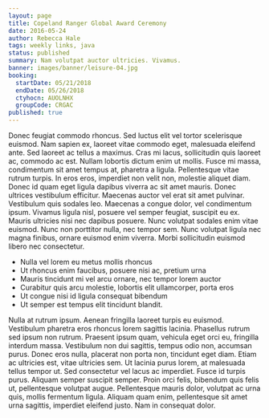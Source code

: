 ```yaml
---
layout: page
title: Copeland Ranger Global Award Ceremony
date: 2016-05-24
author: Rebecca Hale
tags: weekly links, java
status: published
summary: Nam volutpat auctor ultricies. Vivamus.
banner: images/banner/leisure-04.jpg
booking:
  startDate: 05/21/2018
  endDate: 05/26/2018
  ctyhocn: AUOLNHX
  groupCode: CRGAC
published: true
---
```

Donec feugiat commodo rhoncus. Sed luctus elit vel tortor scelerisque euismod. Nam sapien ex, laoreet vitae commodo eget, malesuada eleifend ante. Sed laoreet ac tellus a maximus. Cras mi lacus, sollicitudin quis laoreet ac, commodo ac est. Nullam lobortis dictum enim ut mollis. Fusce mi massa, condimentum sit amet tempus at, pharetra a ligula.
Pellentesque vitae rutrum turpis. In eros eros, imperdiet non velit non, molestie aliquet diam. Donec id quam eget ligula dapibus viverra ac sit amet mauris. Donec ultrices vestibulum efficitur. Maecenas auctor vel erat sit amet pulvinar. Vestibulum quis sodales leo. Maecenas a congue dolor, vel condimentum ipsum. Vivamus ligula nisl, posuere vel semper feugiat, suscipit eu ex. Mauris ultricies nisi nec dapibus posuere. Nunc volutpat sodales enim vitae euismod. Nunc non porttitor nulla, nec tempor sem. Nunc volutpat ligula nec magna finibus, ornare euismod enim viverra. Morbi sollicitudin euismod libero nec consectetur.

* Nulla vel lorem eu metus mollis rhoncus
* Ut rhoncus enim faucibus, posuere nisi ac, pretium urna
* Mauris tincidunt mi vel arcu ornare, nec tempor lorem auctor
* Curabitur quis arcu molestie, lobortis elit ullamcorper, porta eros
* Ut congue nisi id ligula consequat bibendum
* Ut semper est tempus elit tincidunt blandit.

Nulla at rutrum ipsum. Aenean fringilla laoreet turpis eu euismod. Vestibulum pharetra eros rhoncus lorem sagittis lacinia. Phasellus rutrum sed ipsum non rutrum. Praesent ipsum quam, vehicula eget orci eu, fringilla interdum massa. Vestibulum non dui sagittis, tempus odio non, accumsan purus. Donec eros nulla, placerat non porta non, tincidunt eget diam.
Etiam ac ultricies est, vitae ultricies sem. Ut lacinia purus lorem, at malesuada tellus tempor ut. Sed consectetur vel lacus ac imperdiet. Fusce id turpis purus. Aliquam semper suscipit semper. Proin orci felis, bibendum quis felis ut, pellentesque volutpat augue. Pellentesque mauris dolor, volutpat ac urna quis, mollis fermentum ligula. Aliquam quam enim, pellentesque sit amet urna sagittis, imperdiet eleifend justo. Nam in consequat dolor.
